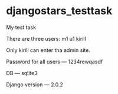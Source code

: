 # djangostars_testtask

My test task

There are three users:
m1
u1
kirill

Only kirill can enter tha admin site.

Password for all users — 1234rewqasdf

DB — sqlite3

Django version — 2.0.2
